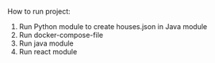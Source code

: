 How to run project:

1) Run Python module to create houses.json in Java module
2) Run docker-compose-file
3) Run java module
4) Run react module
